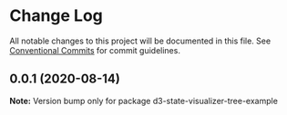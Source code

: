 # Change Log

All notable changes to this project will be documented in this file.
See [Conventional Commits](https://conventionalcommits.org) for commit guidelines.

## 0.0.1 (2020-08-14)

**Note:** Version bump only for package d3-state-visualizer-tree-example
